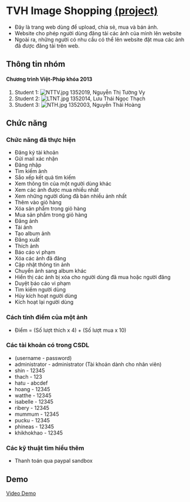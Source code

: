 # TVH Image Shopping [(project)](https://bitbucket.org/tvhctvp13/imageshoppingrepo/src/0277ad579a887a7bb2c7836fece0522a0942d8ec/image-shopping/?at=master)

*  Đây là trang web dùng để upload, chia sẻ, mua và bán ảnh.
*  Website cho phép người dùng đăng tải các ảnh của mình lên website
*  Ngoài ra, những người có nhu cầu có thể lên website đặt mua các ảnh đã được đăng tải trên web.


## Thông tin nhóm
#### Chương trình Việt-Pháp khóa 2013 ####
1. Student 1: ![NTTV.jpg](https://bitbucket.org/repo/96eMer/images/864504552-NTTV.jpg) 1352019, Nguyễn Thị Tường Vy
2. Student 2: ![LTNT.jpg](https://bitbucket.org/repo/96eMer/images/2445283914-LTNT.jpg) 1352014, Lưu Thái Ngọc Thạch
3. Student 3: ![NTH.jpg](https://bitbucket.org/repo/96eMer/images/3524291033-NTH.jpg) 1352003, Nguyễn Thái Hoàng

## Chức năng

### Chức năng đã thực hiện
 - Đăng ký tài khoản
 - Gửi mail xác nhận
 - Đăng nhập
 - Tìm kiếm ảnh
 - Sắo xếp kết quả tìm kiếm
 - Xem thông tin của một người dùng khác
 - Xem các ảnh được mua nhiều nhất
 - Xem những người dùng đã bán nhiều ảnh nhất
 - Thêm vào giỏ hàng
 - Xóa sản phẩm trong giỏ hàng
 - Mua sản phẩm trong giỏ hàng
 - Đăng ảnh
 - Tải ảnh
 - Tạo album ảnh
 - Đăng xuất
 - Thích ảnh
 - Báo cáo vi phạm
 - Xóa các ảnh đã đăng
 - Cập nhật thông tin ảnh
 - Chuyển ảnh sang album khác
 - Hiển thị các ảnh bị xóa cho người dùng đã mua hoặc người đăng
 - Duyệt báo cáo vi phạm
 - Tìm kiếm người dùng
 - Hủy kích hoạt người dùng
 - Kích hoạt lại người dùng

### Cách tính điểm của một ảnh
- Điểm = (Số lượt thích x 4) + (Số lượt mua x 10)

### Các tài khoản có trong CSDL
* (username - password)
* administrator - administrator (Tài khoản dành cho nhân viên)
* shin - 12345
* thach - 123
* hatu - abcdef
* hoang - 12345
* watthe - 12345
* isabelle - 12345
* ribery - 12345
* mummum - 12345
* pucku - 12345
* phineas - 12345
* khikhokhao - 12345

### Các kỹ thuật tìm hiểu thêm
* Thanh toán qua paypal sandbox

## Demo

[Video Demo](https://www.youtube.com/watch?v=t8HT4ULoswk)
